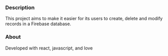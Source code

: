 ### Description
This project aims to make it easier for its users to create, delete and modify records in a Firebase database. 

### About
Developed with react, javascript, and love